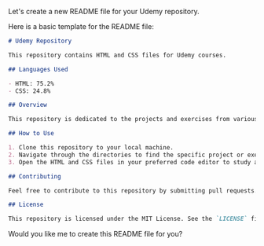 Let's create a new README file for your Udemy repository.

Here is a basic template for the README file:

```markdown
# Udemy Repository

This repository contains HTML and CSS files for Udemy courses.

## Languages Used

- HTML: 75.2%
- CSS: 24.8%

## Overview

This repository is dedicated to the projects and exercises from various Udemy courses. It includes a variety of HTML and CSS code examples to help you practice and improve your web development skills.

## How to Use

1. Clone this repository to your local machine.
2. Navigate through the directories to find the specific project or exercise you are interested in.
3. Open the HTML and CSS files in your preferred code editor to study and modify the code.

## Contributing

Feel free to contribute to this repository by submitting pull requests. Ensure that your contributions align with the purpose of this repository and follow the coding standards.

## License

This repository is licensed under the MIT License. See the `LICENSE` file for more information.

```

Would you like me to create this README file for you?

